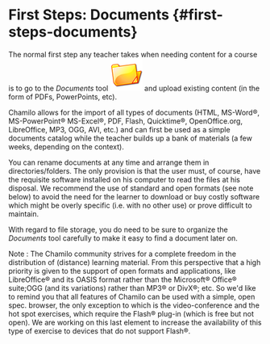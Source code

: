 # First Steps: Documents {#first-steps-documents}

The normal first step any teacher takes when needing content for a course is to go to the _Documents_ tool ![](../assets/graphics111.png) and upload existing content (in the form of PDFs, PowerPoints, etc).

Chamilo allows for the import of all types of documents (HTML, MS-Word®, MS-PowerPoint® MS-Excel®, PDF, Flash, Quicktime®, OpenOffice.org, LibreOffice, MP3, OGG, AVI, etc.) and can first be used as a simple documents catalog while the teacher builds up a bank of materials (a few weeks, depending on the context).

You can rename documents at any time and arrange them in directories/folders. The only provision is that the user must, of course, have the requisite software installed on his computer to read the files at his disposal. We recommend the use of standard and open formats (see note below) to avoid the need for the learner to download or buy costly software which might be overly specific (i.e. with no other use) or prove difficult to maintain.

With regard to file storage, you do need to be sure to organize the _Documents_ tool carefully to make it easy to find a document later on.

Note : The Chamilo community strives for a complete freedom in the distribution of (distance) learning material. From this perspective that a high priority is given to the support of open formats and applications, like LibreOffice® and its OASIS format rather than the Microsoft® Office® suite;OGG (and its variations) rather than MP3® or DivX®; etc. So we&#039;d like to remind you that all features of Chamilo can be used with a simple, open spec. browser, the only exception to which is the video-conference and the hot spot exercises, which require the Flash® plug-in (which is free but not open). We are working on this last element to increase the availability of this type of exercise to devices that do not support Flash®.